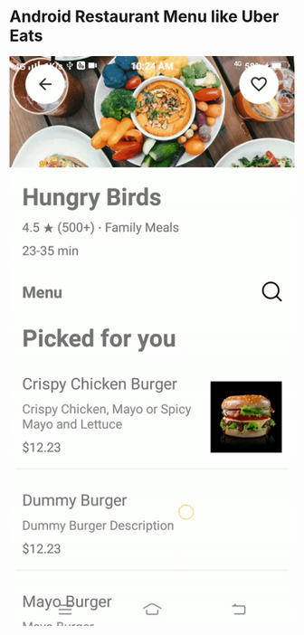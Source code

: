 # Android Restaurant Menu like Uber Eats

![Android Restaurant Menu like Uber Eats](screenrecording.gif)